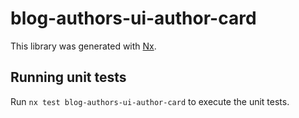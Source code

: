 # blog-authors-ui-author-card

This library was generated with [Nx](https://nx.dev).

## Running unit tests

Run `nx test blog-authors-ui-author-card` to execute the unit tests.
